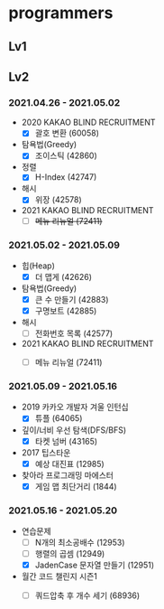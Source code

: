 # programmers

## Lv1


## Lv2
### 2021.04.26 - 2021.05.02

- 2020 KAKAO BLIND RECRUITMENT 
    - [x] 괄호 변환 (60058)
- 탐욕법(Greedy)
    - [x] 조이스틱 (42860)
- 정렬
    - [x] H-Index (42747)
- 해시
    - [x] 위장 (42578)
- 2021 KAKAO BLIND RECRUITMENT
    - [ ] ~~메뉴 리뉴얼 (72411)~~
    
### 2021.05.02 - 2021.05.09

- 힙(Heap)
    - [x] 더 맵게 (42626)
- 탐욕법(Greedy)
    - [x] 큰 수 만들기 (42883)
    - [x] 구명보트 (42885)
- 해시
    - [ ] 전화번호 목록 (42577)
- 2021 KAKAO BLIND RECRUITMENT
    - [ ] 메뉴 리뉴얼 (72411)


### 2021.05.09 - 2021.05.16

- 2019 카카오 개발자 겨울 인턴십
    - [x] 튜플 (64065)
- 깊이/너비 우선 탐색(DFS/BFS)
    - [x] 타켓 넘버 (43165)
- 2017 팁스타운
    - [x] 예상 대진표 (12985)
- 찾아라 프로그래밍 마에스터
    - [x] 게임 맵 최단거리 (1844)

### 2021.05.16 - 2021.05.20

- 연습문제
    - [ ] N개의 최소공배수 (12953)
    - [ ] 행렬의 곱셈 (12949)
    - [x] JadenCase 문자열 만들기 (12951)
- 월간 코드 챌린지 시즌1
    - [ ] 쿼드압축 후 개수 세기 (68936)

